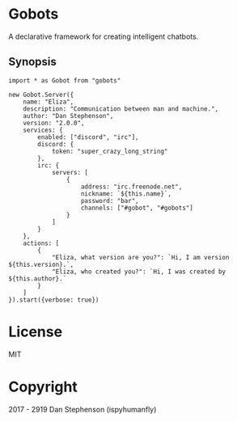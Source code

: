 # Gobots

A declarative framework for creating intelligent chatbots.

## Synopsis

    import * as Gobot from "gobots"

    new Gobot.Server({
        name: "Eliza",
        description: "Communication between man and machine.",
        author: "Dan Stephenson",
        version: "2.0.0",
        services: {
            enabled: ["discord", "irc"],
            discord: {
                token: "super_crazy_long_string"
            },
            irc: {
                servers: [
                    {
                        address: "irc.freenode.net",
                        nickname: `${this.name}`,
                        password: "bar",
                        channels: ["#gobot", "#gobots"]
                    }
                ]
            }
        },
        actions: [
            {
                "Eliza, what version are you?": `Hi, I am version ${this.version}.`,
                "Eliza, who created you?": `Hi, I was created by ${this.author}.`
            }
        ]
    }).start({verbose: true})

# License

MIT

# Copyright

2017 - 2919 Dan Stephenson (ispyhumanfly)
